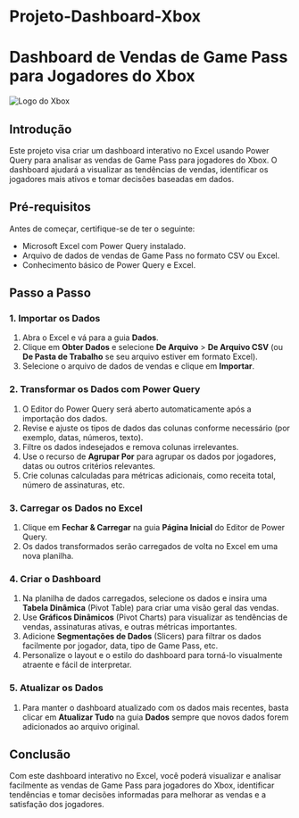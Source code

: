 # Projeto-Dashboard-Xbox
# Dashboard de Vendas de Game Pass para Jogadores do Xbox



![Logo do Xbox](https://example.com/xbox-logo.png)

## Introdução
Este projeto visa criar um dashboard interativo no Excel usando Power Query para analisar as vendas de Game Pass para jogadores do Xbox. O dashboard ajudará a visualizar as tendências de vendas, identificar os jogadores mais ativos e tomar decisões baseadas em dados.

## Pré-requisitos
Antes de começar, certifique-se de ter o seguinte:
- Microsoft Excel com Power Query instalado.
- Arquivo de dados de vendas de Game Pass no formato CSV ou Excel.
- Conhecimento básico de Power Query e Excel.

## Passo a Passo

### 1. Importar os Dados
1. Abra o Excel e vá para a guia **Dados**.
2. Clique em **Obter Dados** e selecione **De Arquivo** > **De Arquivo CSV** (ou **De Pasta de Trabalho** se seu arquivo estiver em formato Excel).
3. Selecione o arquivo de dados de vendas e clique em **Importar**.

### 2. Transformar os Dados com Power Query
1. O Editor do Power Query será aberto automaticamente após a importação dos dados.
2. Revise e ajuste os tipos de dados das colunas conforme necessário (por exemplo, datas, números, texto).
3. Filtre os dados indesejados e remova colunas irrelevantes.
4. Use o recurso de **Agrupar Por** para agrupar os dados por jogadores, datas ou outros critérios relevantes.
5. Crie colunas calculadas para métricas adicionais, como receita total, número de assinaturas, etc.

### 3. Carregar os Dados no Excel
1. Clique em **Fechar & Carregar** na guia **Página Inicial** do Editor de Power Query.
2. Os dados transformados serão carregados de volta no Excel em uma nova planilha.

### 4. Criar o Dashboard
1. Na planilha de dados carregados, selecione os dados e insira uma **Tabela Dinâmica** (Pivot Table) para criar uma visão geral das vendas.
2. Use **Gráficos Dinâmicos** (Pivot Charts) para visualizar as tendências de vendas, assinaturas ativas, e outras métricas importantes.
3. Adicione **Segmentações de Dados** (Slicers) para filtrar os dados facilmente por jogador, data, tipo de Game Pass, etc.
4. Personalize o layout e o estilo do dashboard para torná-lo visualmente atraente e fácil de interpretar.

### 5. Atualizar os Dados
1. Para manter o dashboard atualizado com os dados mais recentes, basta clicar em **Atualizar Tudo** na guia **Dados** sempre que novos dados forem adicionados ao arquivo original.

## Conclusão
Com este dashboard interativo no Excel, você poderá visualizar e analisar facilmente as vendas de Game Pass para jogadores do Xbox, identificar tendências e tomar decisões informadas para melhorar as vendas e a satisfação dos jogadores.

